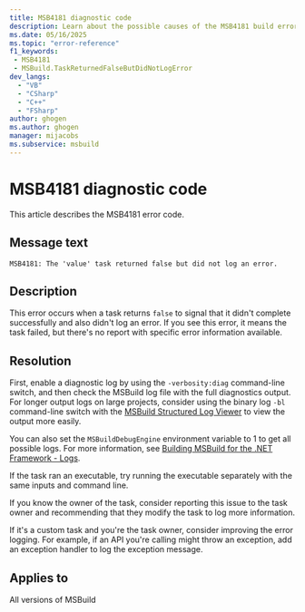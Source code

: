 ```yaml
---
title: MSB4181 diagnostic code
description: Learn about the possible causes of the MSB4181 build error and get troubleshooting tips.
ms.date: 05/16/2025
ms.topic: "error-reference"
f1_keywords:
 - MSB4181
 - MSBuild.TaskReturnedFalseButDidNotLogError
dev_langs:
  - "VB"
  - "CSharp"
  - "C++"
  - "FSharp"
author: ghogen
ms.author: ghogen
manager: mijacobs
ms.subservice: msbuild
---
```

# MSB4181 diagnostic code

<!-- :::ErrorDefinitionDescription::: -->
<!-- :::editable-content name="introDescription"::: -->
This article describes the MSB4181 error code.
<!-- :::editable-content-end::: -->

## Message text

<!-- :::editable-content name="messageText"::: -->
`MSB4181: The 'value' task returned false but did not log an error.`
<!-- :::editable-content-end::: -->
<!-- MSB4181: The "{0}" task returned false but did not log an error. -->

<!-- :::editable-content name="postOutputDescription"::: -->
## Description

This error occurs when a task returns `false` to signal that it didn't complete successfully and also didn't log an error. If you see this error, it means the task failed, but there's no report with specific error information available.

## Resolution

First, enable a diagnostic log by using the `-verbosity:diag` command-line switch, and then check the MSBuild log file with the full diagnostics output. For longer output logs on large projects, consider using the binary log `-bl` command-line switch with the [MSBuild Structured Log Viewer](https://msbuildlog.com/) to view the output more easily. 

You can also set the `MSBuildDebugEngine` environment variable to 1 to get all possible logs. For more information, see [Building MSBuild for the .NET Framework - Logs](https://github.com/dotnet/msbuild/blob/main/documentation/wiki/Building-Testing-and-Debugging-on-Full-Framework-MSBuild.md#logs).

If the task ran an executable, try running the executable separately with the same inputs and command line.

If you know the owner of the task, consider reporting this issue to the task owner and recommending that they modify the task to log more information.

If it's a custom task and you're the task owner, consider improving the error logging. For example, if an API you're calling might throw an exception, add an exception handler to log the exception message.
<!-- :::editable-content-end::: -->
<!-- :::ErrorDefinitionDescription-end::: -->

## Applies to

All versions of MSBuild